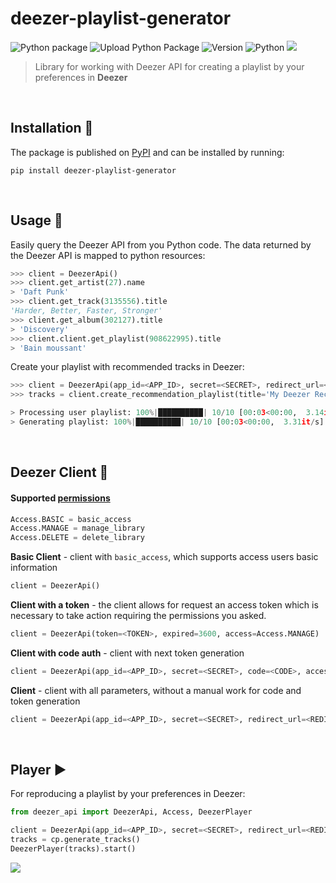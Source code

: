 # deezer-playlist-generator
![Python package](https://github.com/ElinaValieva/deezer-playlist-generator/workflows/Python%20package/badge.svg)
![Upload Python Package](https://github.com/ElinaValieva/deezer-playlist-generator/workflows/Upload%20Python%20Package/badge.svg?branch=v1.0.1)
![Version](https://img.shields.io/pypi/v/deezer-playlist-generator.svg?logo=python&amp;logoColor=fff&amp;style=flat-square)
![Python](https://img.shields.io/pypi/pyversions/deezer-playlist-generator.svg?style=flat-square)
![](https://img.shields.io/pypi/l/deezer-playlist-generator.svg?style=flat-square)

> Library for working with Deezer API for creating a playlist by your preferences in **Deezer**

&nbsp;

## Installation :hammer:
The package is published on [PyPI](https://pypi.org/project/deezer-playlist-generator/#description) and can be installed by running:
```
pip install deezer-playlist-generator
```
&nbsp;

## Usage :musical_note:
Easily query the Deezer API from you Python code. The data returned by the Deezer API is mapped to python resources:
```python
>>> client = DeezerApi()
>>> client.get_artist(27).name
> 'Daft Punk'
>>> client.get_track(3135556).title
'Harder, Better, Faster, Stronger'
>>> client.get_album(302127).title
> 'Discovery'
>>> client.client.get_playlist(908622995).title
> 'Bain moussant'
```
Create your playlist with recommended tracks in Deezer:
```python
>>> client = DeezerApi(app_id=<APP_ID>, secret=<SECRET>, redirect_url=<REDIRECTED_URL>, access=Access.MANAGE)
>>> tracks = client.create_recommendation_playlist(title='My Deezer Recommendation', count_tracks=10)

> Processing user playlist: 100%|██████████| 10/10 [00:03<00:00,  3.14it/s]
> Generating playlist: 100%|██████████| 10/10 [00:03<00:00,  3.31it/s]
```
&nbsp;

## Deezer Client :triangular_flag_on_post:
#### Supported [permissions](https://developers.deezer.com/api/permissions)
 ```python 
 Access.BASIC = basic_access
 Access.MANAGE = manage_library
 Access.DELETE = delete_library
 ```
**Basic Client** - client with `basic_access`, which supports access users basic information
```python
client = DeezerApi()
```
**Client with a token** - the client allows for request an access token which is necessary to take action requiring the permissions you asked.
```python
client = DeezerApi(token=<TOKEN>, expired=3600, access=Access.MANAGE)
```
**Client with code auth** - client with next token generation
```python
client = DeezerApi(app_id=<APP_ID>, secret=<SECRET>, code=<CODE>, access=Access.MANAGE)
```
**Client** - client with all parameters, without a manual work for code and token generation
```python
client = DeezerApi(app_id=<APP_ID>, secret=<SECRET>, redirect_url=<REDIRECTED_URL>, access=Access.DELETE)
```
&nbsp;

## Player :arrow_forward:
For reproducing a playlist by your preferences in Deezer:  
```python
from deezer_api import DeezerApi, Access, DeezerPlayer

client = DeezerApi(app_id=<APP_ID>, secret=<SECRET>, redirect_url=<REDIRECTED_URL>, access=Access.MANAGE)  
tracks = cp.generate_tracks()  
DeezerPlayer(tracks).start()
```

![](https://github.com/ElinaValieva/deezer-playlist-generator/blob/master/images/markdown.png)
